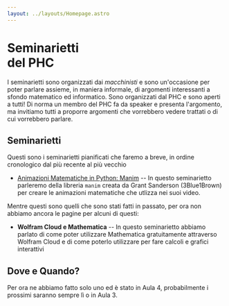 ```yaml
---
layout: ../layouts/Homepage.astro
---
```


# Seminarietti <br> del PHC

I seminarietti sono organizzati dai _macchinisti_ e sono un'occasione per poter parlare assieme, in maniera informale, di argomenti interessanti a sfondo matematico ed informatico. Sono organizzati dal PHC e sono aperti a tutti! Di norma un membro del PHC fa da speaker e presenta l'argomento, ma invitiamo tutti a proporre argomenti che vorrebbero vedere trattati o di cui vorrebbero parlare.


## Seminarietti

Questi sono i seminarietti pianificati che faremo a breve, in ordine cronologico dal più recente al più vecchio

- [Animazioni Matematiche in Python: Manim](./seminarietto/manim/) -- In questo seminarietto parleremo della libreria `manim` creata da Grant Sanderson (3Blue1Brown) per creare le animazioni matematiche che utlizza nei suoi video.

Mentre questi sono quelli che sono stati fatti in passato, per ora non abbiamo ancora le pagine per alcuni di questi:

- **Wolfram Cloud e Mathematica** -- In questo seminarietto abbiamo parlato di come poter utilizzare Mathematica gratuitamente attraverso Wolfram Cloud e di come poterlo utilizzare per fare calcoli e grafici interattivi

<!-- - [Wolfram Cloud & Mathematica](./seminarietto/mathematica/) -->

## Dove e Quando?

Per ora ne abbiamo fatto solo uno ed è stato in Aula 4, probabilmente i prossimi saranno sempre lì o in Aula 3.
